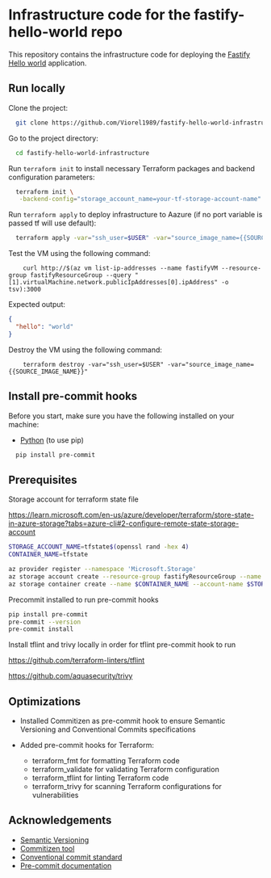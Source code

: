 # Infrastructure code for the fastify-hello-world repo
This repository contains the infrastructure code for deploying the [Fastify Hello world](https://github.com/Viorel1989/fastify-hello-world) application.


## Run locally

Clone the project:

```bash
  git clone https://github.com/Viorel1989/fastify-hello-world-infrastructure.git
```

Go to the project directory:

```bash
  cd fastify-hello-world-infrastructure
```

Run `terraform init` to install necessary Terraform packages and backend configuration parameters:

```bash
  terraform init \
   -backend-config="storage_account_name=your-tf-storage-account-name"
```

Run `terraform apply` to deploy infrastructure to Aazure (if no port variable is passed tf will use default):

```bash
  terraform apply -var="ssh_user=$USER" -var="source_image_name={{SOURCE_IMAGE_NAME}}"
```

Test the VM using the following command:

```
    curl http://$(az vm list-ip-addresses --name fastifyVM --resource-group fastifyResourceGroup --query "[1].virtualMachine.network.publicIpAddresses[0].ipAddress" -o tsv):3000

```

Expected output:

```json
{
  "hello": "world"
}
```

Destroy the VM using the following command:

```
    terraform destroy -var="ssh_user=$USER" -var="source_image_name={{SOURCE_IMAGE_NAME}}"

```

## Install pre-commit hooks

Before you start, make sure you have the following installed on your machine:

- [Python](https://www.python.org/downloads/) (to use pip)

```bash
  pip install pre-commit
```

## Prerequisites

Storage account for terraform state file

https://learn.microsoft.com/en-us/azure/developer/terraform/store-state-in-azure-storage?tabs=azure-cli#2-configure-remote-state-storage-account

```bash
STORAGE_ACCOUNT_NAME=tfstate$(openssl rand -hex 4)
CONTAINER_NAME=tfstate

az provider register --namespace 'Microsoft.Storage'
az storage account create --resource-group fastifyResourceGroup --name $STORAGE_ACCOUNT_NAME --sku Standard_LRS --encryption-services blob
az storage container create --name $CONTAINER_NAME --account-name $STORAGE_ACCOUNT_NAME
```

Precommit installed to run pre-commit hooks

```bash
pip install pre-commit
pre-commit --version
pre-commit install
```
Install tflint and trivy locally in order for tflint pre-commit hook to run

https://github.com/terraform-linters/tflint

https://github.com/aquasecurity/trivy

## Optimizations

- Installed Commitizen as pre-commit hook to ensure Semantic Versioning and Conventional Commits specifications

- Added pre-commit hooks for Terraform:

    - terraform_fmt for formatting Terraform code
    - terraform_validate for validating Terraform configuration
    - terraform_tflint for linting Terraform code
    - terraform_trivy for scanning Terraform configurations for vulnerabilities

## Acknowledgements

- [Semantic Versioning](https://semver.org/)
- [Commitizen tool](https://commitizen-tools.github.io/commitizen/)
- [Conventional commit standard](https://www.conventionalcommits.org/)
- [Pre-commit documentation](https://pre-commit.com/)


